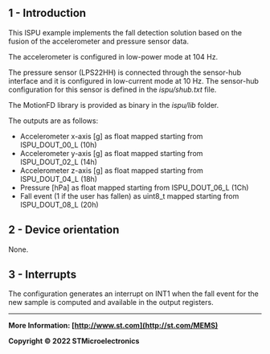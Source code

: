 ## 1 - Introduction

This ISPU example implements the fall detection solution based on the fusion of the accelerometer and pressure sensor data.

The accelerometer is configured in low-power mode at 104 Hz.

The pressure sensor (LPS22HH) is connected through the sensor-hub interface and it is configured in low-current mode at 10 Hz. The sensor-hub configuration for this sensor is defined in the *ispu/shub.txt* file.

The MotionFD library is provided as binary in the *ispu/lib* folder.

The outputs are as follows:

* Accelerometer x-axis [g] as float mapped starting from ISPU_DOUT_00_L (10h)
* Accelerometer y-axis [g] as float mapped starting from ISPU_DOUT_02_L (14h)
* Accelerometer z-axis [g] as float mapped starting from ISPU_DOUT_04_L (18h)
* Pressure [hPa] as float mapped starting from ISPU_DOUT_06_L (1Ch)
* Fall event (1 if the user has fallen) as uint8_t mapped starting from ISPU_DOUT_08_L (20h)


## 2 - Device orientation

None.


## 3 - Interrupts

The configuration generates an interrupt on INT1 when the fall event for the new sample is computed and available in the output registers.

------

**More Information: [http://www.st.com](http://st.com/MEMS)**

**Copyright © 2022 STMicroelectronics**